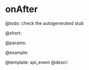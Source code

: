 onAfter
=============

@todo:
	check the autogenerated stub

@short:
	

@params:

@example:


@template:	api_event
@descr:

